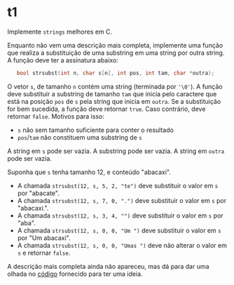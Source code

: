 # t1

Implemente `strings` melhores em C.

Enquanto não vem uma descrição mais completa, implemente uma função que realiza a substituição de uma substring em uma string por outra string.
A função deve ter a assinatura abaixo:
```c
   bool strsubst(int n, char s[n], int pos, int tam, char *outra);
```
O vetor `s`, de tamanho `n` contém uma string (terminada por `'\0'`).
A função deve substituir a substring de tamanho `tam` que inicia pelo caractere que está na posição `pos` de `s` pela string que inicia em `outra`.
Se a substituição for bem sucedida, a função deve retornar `true`.
Caso contrário, deve retornar `false`. Motivos para isso:
- `s` não sem tamanho suficiente para conter o resultado
- `pos`/`tam` não constituem uma substring de `s`

A string em `s` pode ser vazia.
A substring pode ser vazia.
A string em `outra` pode ser vazia.

Suponha que `s` tenha tamanho 12, e conteúdo "abacaxi".
- A chamada `strsubst(12, s, 5, 2, "te")` deve substituir o valor em `s` por "abacate".
- A chamada `strsubst(12, s, 7, 0, ".")` deve substituir o valor em `s` por "abacaxi.".
- A chamada `strsubst(12, s, 3, 4, "")` deve substituir o valor em `s` por "aba".
- A chamada `strsubst(12, s, 0, 0, "Um ")` deve substituir o valor em `s` por "Um abacaxi".
- A chamada `strsubst(12, s, 0, 0, "Umas ")` deve não alterar o valor em `s` e retornar `false`.


A descrição mais completa ainda não apareceu, mas dá para dar uma olhada no [código](Codigo) fornecido para ter uma ideia.
